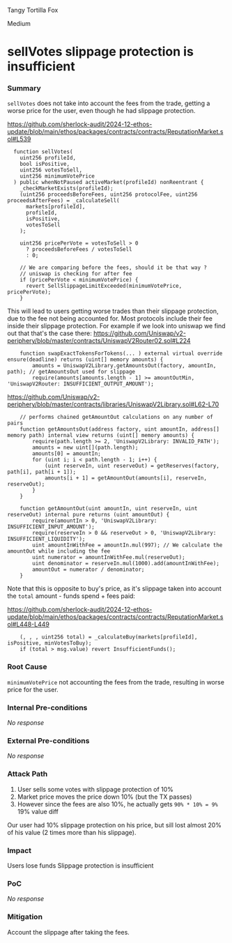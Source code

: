 Tangy Tortilla Fox

Medium

# sellVotes slippage protection is insufficient

### Summary

`sellVotes` does not take into account the fees from the trade, getting a worse price for the user, even though he had slippage protection.

https://github.com/sherlock-audit/2024-12-ethos-update/blob/main/ethos/packages/contracts/contracts/ReputationMarket.sol#L539
```solidity
  function sellVotes(
    uint256 profileId,
    bool isPositive,
    uint256 votesToSell,
    uint256 minimumVotePrice
  ) public whenNotPaused activeMarket(profileId) nonReentrant {
    _checkMarketExists(profileId);
    (uint256 proceedsBeforeFees, uint256 protocolFee, uint256 proceedsAfterFees) = _calculateSell(
      markets[profileId],
      profileId,
      isPositive,
      votesToSell
    );

    uint256 pricePerVote = votesToSell > 0
      ? proceedsBeforeFees / votesToSell
      : 0;

    // We are comparing before the fees, should it be that way ?
    // uniswap is checking for after fee
    if (pricePerVote < minimumVotePrice) {
      revert SellSlippageLimitExceeded(minimumVotePrice, pricePerVote);
    }
```

This will lead to users getting worse trades than their slippage protection, due to the fee not being accounted for. Most protocols include their fee inside their slippage protection. For example if we look into uniswap we find out that that's the case there:
https://github.com/Uniswap/v2-periphery/blob/master/contracts/UniswapV2Router02.sol#L224

```solidity
    function swapExactTokensForTokens(... ) external virtual override ensure(deadline) returns (uint[] memory amounts) {
        amounts = UniswapV2Library.getAmountsOut(factory, amountIn, path); // getAmountsOut used for slippage
        require(amounts[amounts.length - 1] >= amountOutMin, 'UniswapV2Router: INSUFFICIENT_OUTPUT_AMOUNT');
```
https://github.com/Uniswap/v2-periphery/blob/master/contracts/libraries/UniswapV2Library.sol#L62-L70
```solidity
    // performs chained getAmountOut calculations on any number of pairs
    function getAmountsOut(address factory, uint amountIn, address[] memory path) internal view returns (uint[] memory amounts) {
        require(path.length >= 2, 'UniswapV2Library: INVALID_PATH');
        amounts = new uint[](path.length);
        amounts[0] = amountIn;
        for (uint i; i < path.length - 1; i++) {
            (uint reserveIn, uint reserveOut) = getReserves(factory, path[i], path[i + 1]);
            amounts[i + 1] = getAmountOut(amounts[i], reserveIn, reserveOut);
        }
    }

    function getAmountOut(uint amountIn, uint reserveIn, uint reserveOut) internal pure returns (uint amountOut) {
        require(amountIn > 0, 'UniswapV2Library: INSUFFICIENT_INPUT_AMOUNT');
        require(reserveIn > 0 && reserveOut > 0, 'UniswapV2Library: INSUFFICIENT_LIQUIDITY');
        uint amountInWithFee = amountIn.mul(997); // We calculate the amountOut while including the fee
        uint numerator = amountInWithFee.mul(reserveOut);
        uint denominator = reserveIn.mul(1000).add(amountInWithFee);
        amountOut = numerator / denominator;
    }
```

Note that this is opposite to buy's price, as it's slippage taken into account the `total` amount - funds spend + fees  paid:

https://github.com/sherlock-audit/2024-12-ethos-update/blob/main/ethos/packages/contracts/contracts/ReputationMarket.sol#L448-L449
```solidity
    (, , , uint256 total) = _calculateBuy(markets[profileId], isPositive, minVotesToBuy);
    if (total > msg.value) revert InsufficientFunds();
```

### Root Cause

`minimumVotePrice` not accounting the fees from the trade, resulting in worse price for the user.

### Internal Pre-conditions

_No response_

### External Pre-conditions

_No response_

### Attack Path

1. User sells some votes with slippage protection of 10%
2. Market price moves the price down 10% (but the TX passes)
3. However since the fees are also 10%, he actually gets `90% * 10% = 9%` 19% value diff

Our user had 10% slippage protection on his price, but sill lost almost 20% of his value (2 times more than his slippage).

### Impact

Users lose funds
Slippage protection is insufficient 

### PoC

_No response_

### Mitigation

Account the slippage after taking the fees.